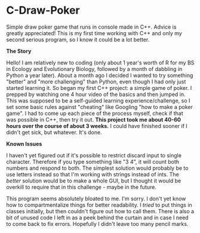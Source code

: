 # C-Draw-Poker
Simple draw poker game that runs in console made in C++. Advice is greatly appreciated! This is my first time working with C++ and only my second serious program, so I know it could be a lot better.

**The Story**

Hello! I am relatively new to coding (only about 1 year's worth of R for my BS in Ecology and Evolutionary Biology, followed by a month of dabbling in Python a year later). About a month ago I decided I wanted to try something "better" and "more challenging" than Python, even though I had only just started learning it. So began my first C++ project: a simple game of poker. I prepped by watching one 4 hour video of the basics and then jumped in. This was supposed to be a self-guided learning experience/challenge, so I set some basic rules against "cheating" like Googling "how to make a poker game". I had to come up each piece of the process myself, check if that was possible in C++, then try it out. **This project took me about 40-60 hours over the course of about 3 weeks.** I could have finished sooner if I didn't get sick, but whatever. It's done.

**Known Issues**

I haven't yet figured out if it's possible to restrict discard input to single character. Therefore if you type something like "3 4", it will count both numbers and respond to both. The simplest solution would probably be to use letters instead so that I'm working with strings instead of ints. The _better_ solution would be to make a whole GUI, but I thought it would be overkill to require that in this challenge - maybe in the future.

This program seems absolutely bloated to me. I'm sorry. I don't yet know how to compartmentalize things for better readability. I _tried_ to put things in classes initially, but then couldn't figure out how to call them. There is also a bit of unused code I left in as a peek behind the curtain and in case I need to come back to fix errors. Hopefully I didn't leave too many pencil marks.
